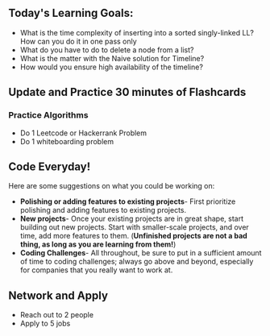 ## Today's Learning Goals:

- What is the time complexity of inserting into a sorted singly-linked LL? How can you do it in one pass only
- What do you have to do to delete a node from a list?
- What is the matter with the Naive solution for Timeline?
- How would you ensure high availability of the timeline?

## Update and Practice 30 minutes of Flashcards

### Practice Algorithms
* Do 1 Leetcode or Hackerrank Problem
* Do 1 whiteboarding problem

## Code Everyday!

Here are some suggestions on what you could be working on:

* **Polishing or adding features to existing projects**- First prioritize polishing and adding features to existing projects.
* **New projects**- Once your existing projects are in great shape, start building out new projects. Start with smaller-scale projects, and over time, add more features to them. (**Unfinished projects are not a bad thing, as long as you are learning from them!**)
* **Coding Challenges**- All throughout, be sure to put in a sufficient amount of time to coding challenges; always go above and beyond, especially for companies that you really want to work at.

## Network and Apply

* Reach out to 2 people
* Apply to 5 jobs